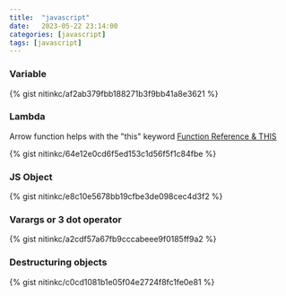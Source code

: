```yaml
---
title:  "javascript"
date:   2023-05-22 23:14:00
categories: [javascript]
tags: [javascript]
---
```


### Variable

{% gist nitinkc/af2ab379fbb188271b3f9bb41a8e3621 %}

### Lambda

Arrow function helps with the "this" keyword
[Function Reference & THIS](https://academind.com/tutorials/this-keyword-function-references)

{% gist nitinkc/64e12e0cd6f5ed153c1d56f5f1c84fbe %}

### JS Object

{% gist nitinkc/e8c10e5678bb19cfbe3de098cec4d3f2 %}

### Varargs or 3 dot operator

{% gist nitinkc/a2cdf57a67fb9cccabeee9f0185ff9a2 %}

### Destructuring objects

{% gist nitinkc/c0cd1081b1e05f04e2724f8fc1fe0e81 %}

